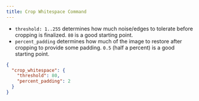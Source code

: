 ```yaml
---
title: Crop Whitespace Command
---
```


- `threshold: 1..255` determines how much noise/edges to tolerate before cropping is finalized. `80` is a good starting point.
- `percent_padding` determines how much of the image to restore after cropping to provide some padding. `0.5` (half a percent) is a good starting point.

```json
{
  "crop_whitespace": {
    "threshold": 80,
    "percent_padding": 2
  }
}
```

